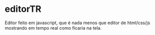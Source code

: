 # editorTR
Editor feito em javascript, que é nada menos que editor de html/css/js mostrando em tempo real como ficaria na tela.

